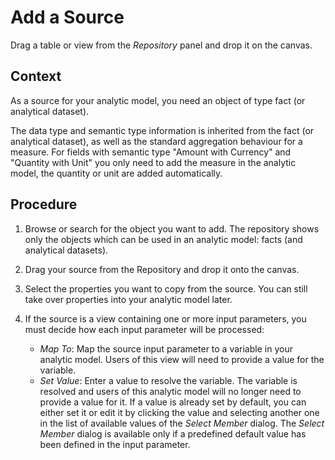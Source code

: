 <!-- loio27075eeeba634f55be0b52e92cf88159 -->

# Add a Source

Drag a table or view from the *Repository* panel and drop it on the canvas.



## Context

As a source for your analytic model, you need an object of type fact \(or analytical dataset\).

The data type and semantic type information is inherited from the fact \(or analytical dataset\), as well as the standard aggregation behaviour for a measure. For fields with semantic type "Amount with Currency" and "Quantity with Unit" you only need to add the measure in the analytic model, the quantity or unit are added automatically.



## Procedure

1.  Browse or search for the object you want to add. The repository shows only the objects which can be used in an analytic model: facts \(and analytical datasets\).

2.  Drag your source from the Repository and drop it onto the canvas.

3.  Select the properties you want to copy from the source. You can still take over properties into your analytic model later.

4.  If the source is a view containing one or more input parameters, you must decide how each input parameter will be processed:

    -   *Map To*: Map the source input parameter to a variable in your analytic model. Users of this view will need to provide a value for the variable.
    -   *Set Value*: Enter a value to resolve the variable. The variable is resolved and users of this analytic model will no longer need to provide a value for it. If a value is already set by default, you can either set it or edit it by clicking the value and selecting another one in the list of available values of the *Select Member* dialog. The *Select Member* dialog is available only if a predefined default value has been defined in the input parameter.


